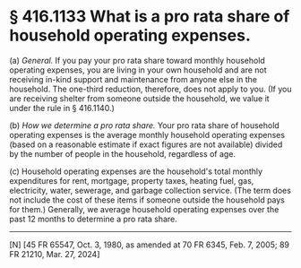 # § 416.1133   What is a pro rata share of household operating expenses.

(a) *General.* If you pay your pro rata share toward monthly household operating expenses, you are living in your own household and are not receiving in-kind support and maintenance from anyone else in the household. The one-third reduction, therefore, does not apply to you. (If you are receiving shelter from someone outside the household, we value it under the rule in § 416.1140.)


(b) *How we determine a pro rata share.* Your pro rata share of household operating expenses is the average monthly household operating expenses (based on a reasonable estimate if exact figures are not available) divided by the number of people in the household, regardless of age.


(c) Household operating expenses are the household's total monthly expenditures for rent, mortgage, property taxes, heating fuel, gas, electricity, water, sewerage, and garbage collection service.  (The term does not include the cost of these items if someone outside the household pays for them.) Generally, we average household operating expenses over the past 12 months to determine a pro rata share.



---

[N] [45 FR 65547, Oct. 3, 1980, as amended at 70 FR 6345, Feb. 7, 2005; 89 FR 21210, Mar. 27, 2024]




